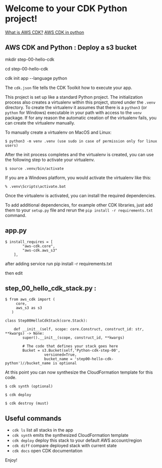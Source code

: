 
# Welcome to your CDK Python project!

[What is AWS CDK?](https://docs.aws.amazon.com/cdk/latest/guide/home.html)
[AWS CDK in python](https://docs.aws.amazon.com/cdk/api/latest/python/index.html)

## AWS CDK and Python : Deploy a s3 bucket

mkdir step-00-hello-cdk 

cd step-00-hello-cdk

cdk init app --language python

The `cdk.json` file tells the CDK Toolkit how to execute your app.

This project is set up like a standard Python project.  The initialization
process also creates a virtualenv within this project, stored under the `.venv`
directory.  To create the virtualenv it assumes that there is a `python3`
(or `python` for Windows) executable in your path with access to the `venv`
package. If for any reason the automatic creation of the virtualenv fails,
you can create the virtualenv manually.

To manually create a virtualenv on MacOS and Linux:

```
$ python3 -m venv .venv (use sudo in case of permission only for linux users)
```

After the init process completes and the virtualenv is created, you can use the following
step to activate your virtualenv.

```
$ source .venv/bin/activate
```

If you are a Windows platform, you would activate the virtualenv like this:

```
% .venv\Scripts\activate.bat
```

Once the virtualenv is activated, you can install the required dependencies.


To add additional dependencies, for example other CDK libraries, just add
them to your `setup.py` file and rerun the `pip install -r requirements.txt`
command.

## app.py
```
$ install_requires = [
        "aws-cdk.core",
        "aws-cdk.aws_s3"
    ],
```

after adding service run pip install -r requirements.txt

then edit 

## step_00_hello_cdk_stack.py :
```
$ from aws_cdk import (
     core, 
     aws_s3 as s3
   )
   
class Step00HelloCdkStack(core.Stack):

    def __init__(self, scope: core.Construct, construct_id: str, **kwargs) -> None:
        super().__init__(scope, construct_id, **kwargs)
        
        # The code that defines your stack goes here
        Bucket = s3.Bucket(self,'Python-cdk-step-00',
                  versioned=True,
                  bucket_name = 'step00-hello-cdk-python')//bucket_name is optional
```

At this point you can now synthesize the CloudFormation template for this code.

```
$ cdk synth (optional)

```

```
$ cdk deploy

```

```
$ cdk destroy (must)

```

## Useful commands

 * `cdk ls`          list all stacks in the app
 * `cdk synth`       emits the synthesized CloudFormation template
 * `cdk deploy`      deploy this stack to your default AWS account/region
 * `cdk diff`        compare deployed stack with current state
 * `cdk docs`        open CDK documentation

Enjoy!

